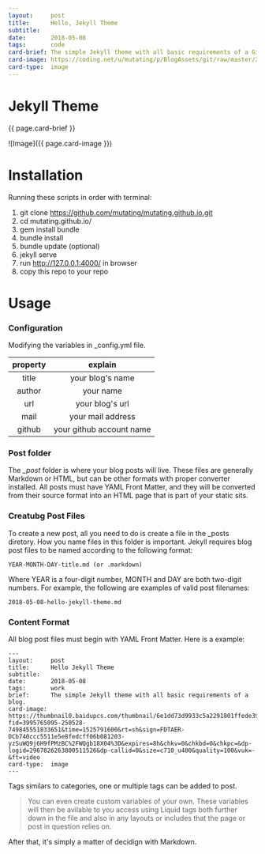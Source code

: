 ```yaml
---
layout:     post
title:      Hello, Jekyll Theme
subtitle:   
date:       2018-05-08
tags:       code
card-brief: The simple Jekyll theme with all basic requirements of a GitHub Pages.
card-image: https://coding.net/u/mutating/p/BlogAssets/git/raw/master/2018/05/2018-05-08-hello-jekyll/github-jekyll.jpeg
card-type:  image
---
```


Jekyll Theme
==============
{{ page.card-brief }}

![Image]({{ page.card-image }})

Installation
==============
Running these scripts in order with terminal:

1. git clone https://github.com/mutating/mutating.github.io.git
2. cd mutating.github.io/
3. gem install bundle
4. bundle install
5. bundle update (optional)
6. jekyll serve
7. run http://127.0.0.1:4000/ in browser
8. copy this repo to your repo

Usage
==============
### Configuration
Modifying the variables in _config.yml file.

|property|explain|
|:------:|:----------------------:|
|title   |your blog's name        |
|author  |your name               |
|url     |your blog's url         |
|mail    |your mail address       |
|github  |your github account name|

### Post folder
The *_post* folder is where your blog posts will live. These files are generally Markdown or HTML, but can be other formats with proper converter installed. All posts must have YAML Front Matter, and they will be converted from their source format into an HTML page that is part of your static sits.

### Creatubg Post Files
To create a new post, all you need to do is create a file in the _posts diretory. How you name files in this folder is important. Jekyll requires blog post files to be named according to the following format:

```
YEAR-MONTH-DAY-title.md (or .markdown)
```

Where YEAR is a four-digit number, MONTH and DAY are both two-digit numbers. For example, the following are examples of valid post filenames:

```
2018-05-08-hello-jekyll-theme.md
```

### Content Format
All blog post files must begin with YAML Front Matter. Here is a example:

```
---
layout:     post
title:      Hello Jekyll Theme
subtitle:   
date:       2018-05-08
tags:       work
brief:      The simple Jekyll theme with all basic requirements of a blog.
card-image: https://thumbnail0.baidupcs.com/thumbnail/6e1dd73d9933c5a2291801ffede395c5?fid=3995765095-250528-749845551833651&time=1525791600&rt=sh&sign=FDTAER-DCb740ccc5511e5e8fedcff06b081203-yzSuWQ9j6H9fPMzBC%2FWQgb18X04%3D&expires=8h&chkv=0&chkbd=0&chkpc=&dp-logid=2967826263800511526&dp-callid=0&size=c710_u400&quality=100&vuk=-&ft=video
card-type:  image
---
```

Tags similars to categories, one or multiple tags can be added to post.

> You can even create custom variables of your own. These variables will then be avilable to you access using Liquid tags both further down in the file and also in any layouts or includes that the page or post in question relies on.

After that, it's simply a matter of decidign with Markdown.